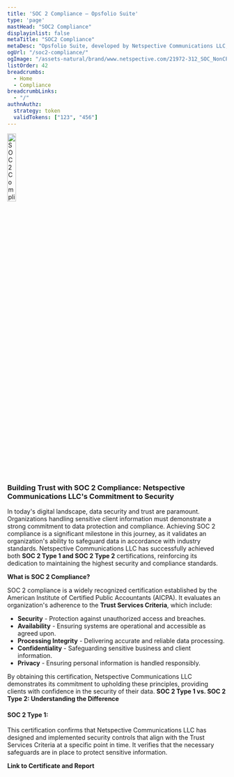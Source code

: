 ```yaml
---
title: 'SOC 2 Compliance – Opsfolio Suite'
type: 'page'
mastHead: "SOC2 Compliance"
displayinlist: false
metaTitle: "SOC2 Compliance"
metaDesc: "Opsfolio Suite, developed by Netspective Communications LLC, has achieved both SOC 2 Type 1 and SOC 2 Type 2 certifications, ensuring that the platform meets the highest standards of data protection."
ogUrl: "/soc2-compliance/"
ogImage: "/assets-natural/brand/www.netspective.com/21972-312_SOC_NonCPA.png"
listOrder: 42
breadcrumbs:
  - Home
  - Compliance
breadcrumbLinks:
  - "/"
authnAuthz:
  strategy: token
  validTokens: ["123", "456"]
---
```


<img src="/assets-natural/brand/www.netspective.com/21972-312_SOC_NonCPA.png" alt="SOC2 Compliance" style="margin:auto; border: 0px; box-shadow:none !important; width: 20%;" />


### Building Trust with SOC 2 Compliance: Netspective Communications LLC's Commitment to Security

In today's digital landscape, data security and trust are paramount. Organizations handling sensitive client information must demonstrate a strong commitment to data protection and compliance. Achieving SOC 2 compliance is a significant milestone in this journey, as it validates an organization's ability to safeguard data in accordance with industry standards.
Netspective Communications LLC has successfully achieved both **SOC 2 Type 1 and SOC 2 Type 2** certifications, reinforcing its dedication to maintaining the highest security and compliance standards.

**What is SOC 2 Compliance?**

SOC 2 compliance is a widely recognized certification established by the American Institute of Certified Public Accountants (AICPA). It evaluates an organization's adherence to the **Trust Services Criteria**, which include:

- **Security** - Protection against unauthorized access and breaches.
- **Availability** - Ensuring systems are operational and accessible as agreed upon.
- **Processing Integrity** - Delivering accurate and reliable data processing.
- **Confidentiality** - Safeguarding sensitive business and client information.
- **Privacy** - Ensuring personal information is handled responsibly.

By obtaining this certification, Netspective Communications LLC demonstrates its commitment to upholding these principles, providing clients with confidence in the security of their data.
**SOC 2 Type 1 vs. SOC 2 Type 2: Understanding the Difference**

#### SOC 2 Type 1: 

This certification confirms that Netspective Communications LLC has designed and implemented security controls that align with the Trust Services Criteria at a specific point in time. It verifies that the necessary safeguards are in place to protect sensitive information.

**Link to Certificate and Report**


